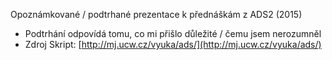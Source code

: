 Opoznámkované / podtrhané prezentace k přednáškám z ADS2 (2015)
- Podtrhání odpovídá tomu, co mi přišlo důležité / čemu jsem nerozumněl
- Zdroj Skript: [http://mj.ucw.cz/vyuka/ads/](http://mj.ucw.cz/vyuka/ads/)